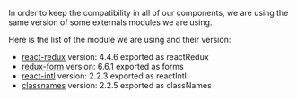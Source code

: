 In order to keep the compatibility in all of our components, we are using the same version of some externals modules we are using.

Here is the list of the module we are using and their version:

- [react-redux](https://github.com/reduxjs/react-redux) version: <span className='quote'>4.4.6</span> exported as <span className='quote'>reactRedux</span>
- [redux-form](https://github.com/erikras/redux-form) version: <span className='quote'>6.6.1</span> exported as <span className='quote'>forms</span>
- [react-intl](https://github.com/yahoo/react-intl) version: <span className='quote'>2.2.3</span> exported as <span className='quote'>reactIntl</span>
- [classnames](https://github.com/JedWatson/classnames) version: <span className='quote'>2.2.5</span> exported as <span className='quote'>classNames</span>